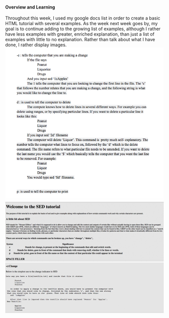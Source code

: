#### Overview and Learning
Throughout this week, I used my google docs list in order to create a basic HTML tutorial with several examples. As the week next week goes by, my goal is to continue adding to the growing list of examples, although I rather have less examples with greater, enriched explanation, than just a list of examples with little to no explanation. Rather than talk about what I have done, I rather display images. <br>
![Google Doc](/googledoc.png)<br>
![SED Tutorial](/sedpreview.png)<br>
![Code Snippet](codesnippet.png)